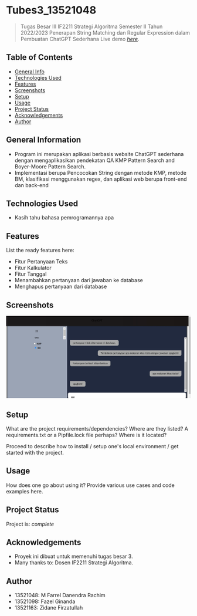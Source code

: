 
# Tubes3_13521048
> Tugas Besar III IF2211 Strategi Algoritma Semester II Tahun 2022/2023 Penerapan String Matching dan Regular Expression dalam Pembuatan ChatGPT Sederhana
> Live demo [_here_](https://www.example.com). <!-- If you have the project hosted somewhere, include the link here. -->

## Table of Contents
* [General Info](#general-information)
* [Technologies Used](#technologies-used)
* [Features](#features)
* [Screenshots](#screenshots)
* [Setup](#setup)
* [Usage](#usage)
* [Project Status](#project-status)
* [Acknowledgements](#acknowledgements)
* [Author](#author)
<!-- * [License](#license) -->


## General Information
- Program ini merupakan aplikasi berbasis website ChatGPT sederhana dengan mengaplikasikan pendekatan QA KMP Pattern Search and Boyer-Moore Pattern Search.
- Implementasi berupa Pencocokan String dengan metode KMP, metode BM, klasifikasi menggunakan regex, dan aplikasi web berupa front-end dan back-end
<!-- You don't have to answer all the questions - just the ones relevant to your project. -->


## Technologies Used
- Kasih tahu bahasa pemrogramannya apa


## Features
List the ready features here:
- Fitur Pertanyaan Teks 
- Fitur Kalkulator
- Fitur Tanggal
- Menambahkan pertanyaan dari jawaban ke database
- Menghapus pertanyaan dari database


## Screenshots
![Example screenshot](./img/Screenshot.jpg)
<!-- If you have screenshots you'd like to share, include them here. -->


## Setup
What are the project requirements/dependencies? Where are they listed? A requirements.txt or a Pipfile.lock file perhaps? Where is it located?

Proceed to describe how to install / setup one's local environment / get started with the project.


## Usage
How does one go about using it?
Provide various use cases and code examples here.


## Project Status
Project is: _complete_


## Acknowledgements

- Proyek ini dibuat untuk memenuhi tugas besar 3.
- Many thanks to: Dosen IF2211 Strategi Algoritma.


## Author
- 13521048: M Farrel Danendra Rachim
- 13521098: Fazel Ginanda
- 13521163: Zidane Firzatullah


<!-- Optional -->
<!-- ## License -->
<!-- This project is open source and available under the [... License](). -->

<!-- You don't have to include all sections - just the one's relevant to your project -->
